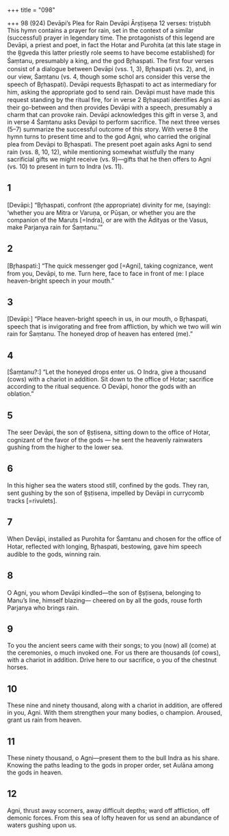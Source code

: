 +++
title = "098"

+++
98 (924) Devāpi’s Plea for Rain
Devāpi Ārṣṭiṣeṇa
12 verses: triṣṭubh
This hymn contains a prayer for rain, set in the context of a similar (successful)  prayer in legendary time. The protagonists of this legend are Devāpi, a priest and  poet, in fact the Hotar and Purohita (at this late stage in the R̥gveda this latter  priestly role seems to have become established) for Śaṃtanu, presumably a king,  and the god Br̥haspati. The first four verses consist of a dialogue between Devāpi  (vss. 1, 3), Br̥haspati (vs. 2), and, in our view, Śaṃtanu (vs. 4, though some schol
ars consider this verse the speech of Br̥haspati). Devāpi requests Br̥haspati to act  as intermediary for him, asking the appropriate god to send rain. Devāpi must  have made this request standing by the ritual fire, for in verse 2 Br̥haspati identifies  Agni as their go-between and then provides Devāpi with a speech, presumably a  charm that can provoke rain. Devāpi acknowledges this gift in verse 3, and in verse  4 Śaṃtanu asks Devāpi to perform sacrifice.
The next three verses (5–7) summarize the successful outcome of this story. With  verse 8 the hymn turns to present time and to the god Agni, who carried the original plea from Devāpi to Br̥haspati. The present poet again asks Agni to send rain (vss.  8, 10, 12), while mentioning somewhat wistfully the many sacrificial gifts we might  receive (vs. 9)—gifts that he then offers to Agni (vs. 10) to present in turn to Indra  (vs. 11).
## 1
[Devāpi:] “Br̥haspati, confront (the appropriate) divinity for me,  (saying): ‘whether you are Mitra or Varuṇa, or Pūṣan,
or whether you are the companion of the Maruts [=Indra], or are with  the Ādityas or the Vasus, make Parjanya rain for Śaṃtanu.’”
## 2
[Br̥haspati:] “The quick messenger god [=Agni], taking cognizance,  went from you, Devāpi, to me.
Turn here, face to face in front of me: I place heaven-bright speech in  your mouth.”
## 3
[Devāpi:] “Place heaven-bright speech in us, in our mouth, o Br̥haspati,  speech that is invigorating and free from affliction,
by which we two will win rain for Śaṃtanu. The honeyed drop of
heaven has entered (me).”
## 4
[Śaṃtanu?:] “Let the honeyed drops enter us. O Indra, give a thousand  (cows) with a chariot in addition.
Sit down to the office of Hotar; sacrifice according to the ritual
sequence. O Devāpi, honor the gods with an oblation.”
## 5
The seer Devāpi, the son of R̥ṣṭisena, sitting down to the office of  Hotar, cognizant of the favor of the gods —
he sent the heavenly rainwaters gushing from the higher to the
lower sea.
## 6
In this higher sea the waters stood still, confined by the gods.
They ran, sent gushing by the son of R̥ṣṭisena, impelled by Devāpi in  currycomb tracks [=rivulets].
## 7
When Devāpi, installed as Purohita for Śaṃtanu and chosen for the  office of Hotar, reflected with longing,
Br̥haspati, bestowing, gave him speech audible to the gods,
winning rain.
## 8
O Agni, you whom Devāpi kindled—the son of R̥ṣṭisena, belonging to  Manu’s line, himself blazing—
cheered on by all the gods, rouse forth Parjanya who brings rain.
## 9
To you the ancient seers came with their songs; to you (now) all (come)  at the ceremonies, o much invoked one.
For us there are thousands (of cows), with a chariot in addition. Drive  here to our sacrifice, o you of the chestnut horses.
## 10
These nine and ninety thousand, along with a chariot in addition, are  offered in you, Agni.
With them strengthen your many bodies, o champion. Aroused, grant  us rain from heaven.

## 11
These ninety thousand, o Agni—present them to the bull Indra as  his share.
Knowing the paths leading to the gods in proper order, set Aulāna
among the gods in heaven.
## 12
Agni, thrust away scorners, away difficult depths; ward off affliction, off  demonic forces.
From this sea of lofty heaven for us send an abundance of waters
gushing upon us.